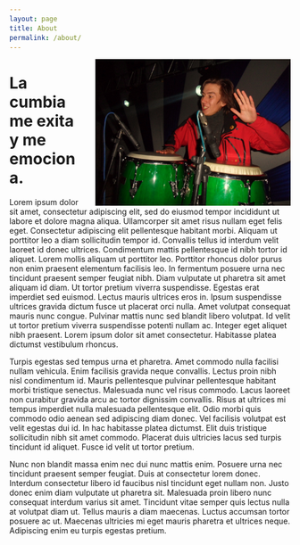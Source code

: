 ```yaml
---
layout: page
title: About
permalink: /about/
---
```


<img src="/assets/cumbiero.JPG" width="350" style="float: right; margin-left: 25px;"/>

# La cumbia me exita y me emociona.

Lorem ipsum dolor sit amet, consectetur adipiscing elit, sed do eiusmod tempor incididunt ut labore et dolore magna aliqua. Ullamcorper sit amet risus nullam eget felis eget. Consectetur adipiscing elit pellentesque habitant morbi. Aliquam ut porttitor leo a diam sollicitudin tempor id. Convallis tellus id interdum velit laoreet id donec ultrices. Condimentum mattis pellentesque id nibh tortor id aliquet. Lorem mollis aliquam ut porttitor leo. Porttitor rhoncus dolor purus non enim praesent elementum facilisis leo. In fermentum posuere urna nec tincidunt praesent semper feugiat nibh. Diam vulputate ut pharetra sit amet aliquam id diam. Ut tortor pretium viverra suspendisse. Egestas erat imperdiet sed euismod. Lectus mauris ultrices eros in. Ipsum suspendisse ultrices gravida dictum fusce ut placerat orci nulla. Amet volutpat consequat mauris nunc congue. Pulvinar mattis nunc sed blandit libero volutpat. Id velit ut tortor pretium viverra suspendisse potenti nullam ac. Integer eget aliquet nibh praesent. Lorem ipsum dolor sit amet consectetur. Habitasse platea dictumst vestibulum rhoncus.

Turpis egestas sed tempus urna et pharetra. Amet commodo nulla facilisi nullam vehicula. Enim facilisis gravida neque convallis. Lectus proin nibh nisl condimentum id. Mauris pellentesque pulvinar pellentesque habitant morbi tristique senectus. Malesuada nunc vel risus commodo. Lacus laoreet non curabitur gravida arcu ac tortor dignissim convallis. Risus at ultrices mi tempus imperdiet nulla malesuada pellentesque elit. Odio morbi quis commodo odio aenean sed adipiscing diam donec. Vel facilisis volutpat est velit egestas dui id. In hac habitasse platea dictumst. Elit duis tristique sollicitudin nibh sit amet commodo. Placerat duis ultricies lacus sed turpis tincidunt id aliquet. Fusce id velit ut tortor pretium.

Nunc non blandit massa enim nec dui nunc mattis enim. Posuere urna nec tincidunt praesent semper feugiat. Duis at consectetur lorem donec. Interdum consectetur libero id faucibus nisl tincidunt eget nullam non. Justo donec enim diam vulputate ut pharetra sit. Malesuada proin libero nunc consequat interdum varius sit amet. Tincidunt vitae semper quis lectus nulla at volutpat diam ut. Tellus mauris a diam maecenas. Luctus accumsan tortor posuere ac ut. Maecenas ultricies mi eget mauris pharetra et ultrices neque. Adipiscing enim eu turpis egestas pretium.
